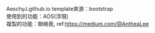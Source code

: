 AeschyJ.github.io
template來源：bootstrap<br>
使用到的功能：AOS(浮現)<br>
複製的功能：聯絡我, ref:https://medium.com/@AntheaLee<br>

